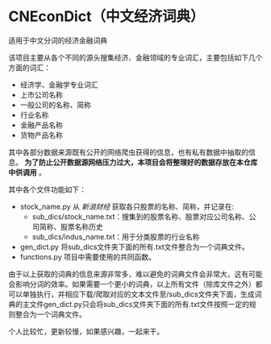 # CNEconDict（中文经济词典）
适用于中文分词的经济金融词典

该项目主要从各个不同的源头搜集经济、金融领域的专业词汇，主要包括如下几个方面的词汇：

* 经济学、金融学专业词汇
* 上市公司名称
* 一般公司的名称、简称
* 行业名称
* 金融产品名称
* 货物产品名称

其中各部分数据来源既有公开的网络爬虫获得的信息，也有私有数据中抽取的信息。 **为了防止公开数据源网络压力过大，本项目会将整理好的数据存放在本仓库中供调用** 。

其中各个文件功能如下：

* stock_name.py 从 *新浪财经* 获取各只股票的名称、简称，并记录在:
    * sub_dics/stock_name.txt：搜集到的股票名称、股票对应公司名称、公司简称、股票名称历史
    * sub_dics/indus_name.txt：用于分类股票的行业名称
* gen_dict.py  将sub_dics文件夹下面的所有.txt文件整合为一个词典文件。
* functions.py  项目中需要使用的共同函数。


由于以上获取的词典的信息来源非常多，难以避免的词典文件会非常大，这有可能会影响分词的效率。如果需要一个更小的词典，以上所有文件（除库文件之外）都可以单独执行，并相应下载/爬取对应的文本文件至/sub_dics文件夹下面，生成词典的主文件gen_dict.py只会将sub_dics文件夹下面的所有.txt文件按照一定的规则整合为一个词典文件。

个人比较忙，更新较慢，如果感兴趣，一起来干。
